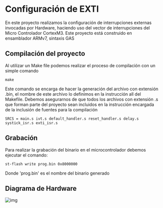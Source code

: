 

# Configuración de EXTI
En este proyecto realizamos la configuración de interrupciones externas invocadas por Hardware, haciendo uso del vector de interrupciones del Micro Controlador CortexM3.
Este proyecto está construido en ensamblador ARMv7, sintaxis GAS

## Compilación del proyecto
Al utilizar un Make file podemos realizar el proceso de compilación con un simple comando

    make

Este comando se encarga de hacer la generación del archivo con extensión .bin, el nombre de este archivo lo definimos en la instrucción all del Makefile.
Debemos asegurarnos de que todos los archivos con extensión .s que forman parte del proyecto sean incluidos en la instrucción encargada de la inclusión de fuentes para la compilación

    SRCS = main.s ivt.s default_handler.s reset_handler.s delay.s systick_isr.s exti_isr.s
    
## Grabación
Para realizar la grabación del binario en el microcontrolador debemos ejecutar el comando:

    st-flash write prog.bin 0x8000000

Donde 'prog.bin' es el nombre del binario generado



## Diagrama de Hardware

![img](https://i.ibb.co/2MvHhdV/P4-Ejemplo-de-diagrama-esquem-tico.png[/img][/url])
